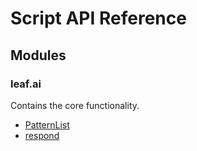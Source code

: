 # Script API Reference

## Modules

### leaf.ai

Contains the core functionality.

* [PatternList](api/script/PatternList.md)
* [respond](api/script/respond.md)
